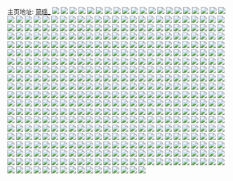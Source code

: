 主页地址: [简瑶_](https://weibo.com/u/2204021730) 
![](https://wx4.sinaimg.cn/mw2000/835eb3e2gy1fnqwk3u6ucj22c02c0npd.jpg) 
![](https://wx4.sinaimg.cn/mw2000/835eb3e2gy1fnqwk5msqgj22c02c0npd.jpg) 
![](https://wx4.sinaimg.cn/mw2000/835eb3e2gy1fnqwlcb4bnj22c02c04qq.jpg) 
![](https://wx4.sinaimg.cn/mw2000/835eb3e2gy1fnps37esj7j22io2ioqv5.jpg) 
![](https://wx4.sinaimg.cn/mw2000/835eb3e2gy1fnps2xzuz4j22io2io7wh.jpg) 
![](https://wx4.sinaimg.cn/mw2000/835eb3e2gy1fnprzxiibzj22c02c0kjl.jpg) 
![](https://wx4.sinaimg.cn/mw2000/835eb3e2gy1fnps0hxnbqj22c02c0kjl.jpg) 
![](https://wx4.sinaimg.cn/mw2000/835eb3e2gy1fnps0dllc3j22ds1sghdy.jpg) 
![](https://wx4.sinaimg.cn/mw2000/835eb3e2gy1fnprzt2g93j22c02c04qq.jpg) 
![](https://wx4.sinaimg.cn/mw2000/835eb3e2gy1fnprznkijgj21o027we84.jpg) 
![](https://wx4.sinaimg.cn/mw2000/835eb3e2gy1fnps2hogxnj22c02c0npd.jpg) 
![](https://wx4.sinaimg.cn/mw2000/835eb3e2gy1fnps33j3fej22c02c01ky.jpg) 
![](https://wx4.sinaimg.cn/mw2000/835eb3e2gy1fnpkmpjcrjj20ku1121kx.jpg) 
![](https://wx4.sinaimg.cn/mw2000/835eb3e2gy1fnp9iolq43j22c02c0tx8.jpg) 
![](https://wx4.sinaimg.cn/mw2000/835eb3e2gy1fnp9ijcybyj23402c04qq.jpg) 
![](https://wx4.sinaimg.cn/mw2000/835eb3e2gy1fnl3a4hw1hj22c02c0kjl.jpg) 
![](https://wx4.sinaimg.cn/mw2000/835eb3e2gy1fnkzbapgf7j22c02c07wi.jpg) 
![](https://wx4.sinaimg.cn/mw2000/835eb3e2gy1fnkzb5d4eoj22c02c07wi.jpg) 
![](https://wx4.sinaimg.cn/mw2000/835eb3e2gy1fnkzbcp0h9j20qo0qkke5.jpg) 
![](https://wx4.sinaimg.cn/mw2000/835eb3e2gy1fnir6edmmxj20qo0k0e0l.jpg) 
![](https://wx4.sinaimg.cn/mw2000/835eb3e2gy1fnir78vkrtj20qo0qo4qp.jpg) 
![](https://wx4.sinaimg.cn/mw2000/835eb3e2gy1fnhfj4kujwj22io2iokjm.jpg) 
![](https://wx4.sinaimg.cn/mw2000/835eb3e2gy1fnhfj9t5e2j22io2io7wi.jpg) 
![](https://wx4.sinaimg.cn/mw2000/835eb3e2gy1fnhfiy306kj22io2iob2a.jpg) 
![](https://wx4.sinaimg.cn/mw2000/835eb3e2ly1fngll3nvbhj22io3cwu0y.jpg) 
![](https://wx4.sinaimg.cn/mw2000/835eb3e2ly1fnglp2tiv4j23cw2ioqv6.jpg) 
![](https://wx4.sinaimg.cn/mw2000/835eb3e2gy1fnhfjelagaj23cw2iox6p.jpg) 
![](https://wx4.sinaimg.cn/mw2000/835eb3e2gy1fnhfjkyzp9j23cw2iokjm.jpg) 
![](https://wx4.sinaimg.cn/mw2000/835eb3e2gy1fnhfjpwno0j23cw2io1ky.jpg) 
![](https://wx4.sinaimg.cn/mw2000/835eb3e2gy1fnhfjqw6yej20qo0f2qej.jpg) 
![](https://wx4.sinaimg.cn/mw2000/835eb3e2gy1fnf06vwxlyj20qo0zk4qp.jpg) 
![](https://wx4.sinaimg.cn/mw2000/835eb3e2gy1fn78ttvwawj22c02c01kx.jpg) 
![](https://wx4.sinaimg.cn/mw2000/835eb3e2gy1fn6ncr63k4j20qo0zkb29.jpg) 
![](https://wx4.sinaimg.cn/mw2000/835eb3e2gy1fn5z9ixb1ej20ku0p7qff.jpg) 
![](https://wx4.sinaimg.cn/mw2000/835eb3e2gy1fn2neg25irj23402c0npe.jpg) 
![](https://wx4.sinaimg.cn/mw2000/835eb3e2gy1fn2neqlxr1j22io2io1ky.jpg) 
![](https://wx4.sinaimg.cn/mw2000/835eb3e2gy1fn2nex0vb5j22io2ioqv5.jpg) 
![](https://wx4.sinaimg.cn/mw2000/835eb3e2gy1fn2ne2cf9dj22io2ioqv5.jpg) 
![](https://wx4.sinaimg.cn/mw2000/835eb3e2gy1fn2nf1i1pcj22io2iou0x.jpg) 
![](https://wx4.sinaimg.cn/mw2000/835eb3e2gy1fn2nf66tt8j22io2iou0x.jpg) 
![](https://wx4.sinaimg.cn/mw2000/835eb3e2gy1fn2nfamqynj22io2ioqv5.jpg) 
![](https://wx4.sinaimg.cn/mw2000/835eb3e2gy1fn2nfswkvxj22io2io1ky.jpg) 
![](https://wx4.sinaimg.cn/mw2000/835eb3e2gy1fn2ng89papj22io2iou0x.jpg) 
![](https://wx4.sinaimg.cn/mw2000/835eb3e2gy1fn25ldk6y9j20qo0qo1kx.jpg) 
![](https://wx4.sinaimg.cn/mw2000/835eb3e2gy1fn25lgtl7ej20qo0qo4q2.jpg) 
![](https://wx4.sinaimg.cn/mw2000/835eb3e2gy1fmzbhhjq76j20qo0k01gk.jpg) 
![](https://wx4.sinaimg.cn/mw2000/835eb3e2gy1fmzbhkqz8uj20qo0qottw.jpg) 
![](https://wx4.sinaimg.cn/mw2000/835eb3e2gy1fmzbhonf11j20qo0qonfr.jpg) 
![](https://wx4.sinaimg.cn/mw2000/835eb3e2gy1fmzbhu9dmvj20qo0qo4qp.jpg) 
![](https://wx4.sinaimg.cn/mw2000/835eb3e2gy1fmyyj80y3xj21w01vz7wh.jpg) 
![](https://wx4.sinaimg.cn/mw2000/835eb3e2gy1fmyyj27diej21w01vzkjl.jpg) 
![](https://wx4.sinaimg.cn/mw2000/835eb3e2gy1fmyyjah8j7j22c02c0u0x.jpg) 
![](https://wx4.sinaimg.cn/mw2000/835eb3e2gy1fmyyjd161rj23282aokjm.jpg) 
![](https://wx4.sinaimg.cn/mw2000/835eb3e2gy1fmx13v50dbj22io2iou0x.jpg) 
![](https://wx4.sinaimg.cn/mw2000/835eb3e2gy1fmx141ulryj22c02c0qv5.jpg) 
![](https://wx4.sinaimg.cn/mw2000/835eb3e2gy1fmx14ba122j22c02c0nog.jpg) 
![](https://wx4.sinaimg.cn/mw2000/835eb3e2gy1fmx167ljqzj23402c0kjm.jpg) 
![](https://wx4.sinaimg.cn/mw2000/835eb3e2gy1fmx165iuh9j22io2iotyn.jpg) 
![](https://wx4.sinaimg.cn/mw2000/835eb3e2gy1fmx16a7dzyj21sg2dshdx.jpg) 
![](https://wx4.sinaimg.cn/mw2000/835eb3e2gy1fmvqu0mnxoj22c02c0x6p.jpg) 
![](https://wx4.sinaimg.cn/mw2000/835eb3e2gy1fmvqtylf53j20ku0qbdjt.jpg) 
![](https://wx4.sinaimg.cn/mw2000/835eb3e2gy1fmviq1s9ppj20ge0h240g.jpg) 
![](https://wx4.sinaimg.cn/mw2000/835eb3e2gy1fmu6x7d5i1j21120kutqp.jpg) 
![](https://wx4.sinaimg.cn/mw2000/835eb3e2gy1fmr3ajpu5vj22c0340kjm.jpg) 
![](https://wx4.sinaimg.cn/mw2000/835eb3e2gy1fmlcqpg5l9j20as091q3m.jpg) 
![](https://wx4.sinaimg.cn/mw2000/835eb3e2gy1fmho71mue3j20ku0x7qb4.jpg) 
![](https://wx4.sinaimg.cn/mw2000/835eb3e2gy1fmf6r3fplaj21mc1mcqcz.jpg) 
![](https://wx4.sinaimg.cn/mw2000/835eb3e2gy1fmf6r49zj6j21mc1mc4c6.jpg) 
![](https://wx4.sinaimg.cn/mw2000/835eb3e2gy1fmbobdcwm6j22c02c0b29.jpg) 
![](https://wx4.sinaimg.cn/mw2000/835eb3e2gy1fmbobfyu9dj22c02c01kx.jpg) 
![](https://wx4.sinaimg.cn/mw2000/835eb3e2gy1fmarfeqccbj22io2io7wj.jpg) 
![](https://wx4.sinaimg.cn/mw2000/835eb3e2gy1fmarf6fyc7j22io2iox6p.jpg) 
![](https://wx4.sinaimg.cn/mw2000/835eb3e2gy1fm9pmsgnuyj22io2iou0y.jpg) 
![](https://wx4.sinaimg.cn/mw2000/835eb3e2gy1fm9pmypgd5j22io2iokjl.jpg) 
![](https://wx4.sinaimg.cn/mw2000/835eb3e2gy1fm9pmjzfo1j22io2io4qp.jpg) 
![](https://wx4.sinaimg.cn/mw2000/835eb3e2gy1fm9pnemsbcj22io2ioe82.jpg) 
![](https://wx4.sinaimg.cn/mw2000/835eb3e2gy1fm9pnhm668j22io2io4qp.jpg) 
![](https://wx4.sinaimg.cn/mw2000/835eb3e2gy1fm9pnms84xj22io2io4qp.jpg) 
![](https://wx4.sinaimg.cn/mw2000/835eb3e2gy1fm9pnjunr8j22io2iotxe.jpg) 
![](https://wx4.sinaimg.cn/mw2000/835eb3e2gy1fm9q2o4fbuj22io2ioe83.jpg) 
![](https://wx4.sinaimg.cn/mw2000/835eb3e2gy1fm9pnpf7wtj22io2io7wh.jpg) 
![](https://wx4.sinaimg.cn/mw2000/835eb3e2gy1fm9oglpjnvj21mc1mc4iy.jpg) 
![](https://wx4.sinaimg.cn/mw2000/835eb3e2gy1fm9ogj06bmj21mc1mcqhu.jpg) 
![](https://wx4.sinaimg.cn/mw2000/835eb3e2gy1fm9ogjmxp9j21uo1e0woe.jpg) 
![](https://wx4.sinaimg.cn/mw2000/835eb3e2gy1fm503fzl6yj220g2owhdt.jpg) 
![](https://wx4.sinaimg.cn/mw2000/835eb3e2gy1fm503ksadjj22io2io1kx.jpg) 
![](https://wx4.sinaimg.cn/mw2000/835eb3e2gy1fm503md8yej22io2io4qp.jpg) 
![](https://wx4.sinaimg.cn/mw2000/835eb3e2gy1fm503o2fzyj22io2ionpd.jpg) 
![](https://wx4.sinaimg.cn/mw2000/835eb3e2gy1fm503slqicj22ow20g4il.jpg) 
![](https://wx4.sinaimg.cn/mw2000/835eb3e2gy1fm503pqo0cj22io2ioe81.jpg) 
![](https://wx4.sinaimg.cn/mw2000/835eb3e2gy1fm503r80kkj22io2ionk8.jpg) 
![](https://wx4.sinaimg.cn/mw2000/835eb3e2gy1fm503hf081j22io2ionk6.jpg) 
![](https://wx4.sinaimg.cn/mw2000/835eb3e2gy1fm503iwpy9j22io2ioh7u.jpg) 
![](https://wx4.sinaimg.cn/mw2000/835eb3e2gy1fm4esdx795j23sw2iou11.jpg) 
![](https://wx4.sinaimg.cn/mw2000/835eb3e2gy1fm4etc48ifj23sw2iou11.jpg) 
![](https://wx4.sinaimg.cn/mw2000/835eb3e2gy1fm4epe0kkrj22io2ioqv6.jpg) 
![](https://wx4.sinaimg.cn/mw2000/835eb3e2gy1fm4epyflmwj22io2iohdv.jpg) 
![](https://wx4.sinaimg.cn/mw2000/835eb3e2gy1fm4ekhugwaj22e836o7wj.jpg) 
![](https://wx4.sinaimg.cn/mw2000/835eb3e2gy1fm4eql6fb1j23sw2iou11.jpg) 
![](https://wx4.sinaimg.cn/mw2000/835eb3e2gy1fm4eqogkilj22c02o6x4y.jpg) 
![](https://wx4.sinaimg.cn/mw2000/835eb3e2gy1fm4erlrec5j22io2io1kz.jpg) 
![](https://wx4.sinaimg.cn/mw2000/835eb3e2gy1fm4euemb1lj22io2io7wj.jpg) 
![](https://wx4.sinaimg.cn/mw2000/835eb3e2gy1fm3z68fuhkj20qp0qp0x8.jpg) 
![](https://wx4.sinaimg.cn/mw2000/835eb3e2gy1fm1nl19lhxj20k00k00up.jpg) 
![](https://wx4.sinaimg.cn/mw2000/835eb3e2gy1flwj6w7njzj21mc1mc49n.jpg) 
![](https://wx4.sinaimg.cn/mw2000/835eb3e2gy1flukig4l7yj220g20gnpd.jpg) 
![](https://wx4.sinaimg.cn/mw2000/835eb3e2gy1flukikz4qsj220g20gqv5.jpg) 
![](https://wx4.sinaimg.cn/mw2000/835eb3e2gy1flukiojkpoj220g20ghdt.jpg) 
![](https://wx4.sinaimg.cn/mw2000/835eb3e2gy1flukiba20nj220g20gu0x.jpg) 
![](https://wx4.sinaimg.cn/mw2000/835eb3e2gy1flukj0mso5j22io2iox6q.jpg) 
![](https://wx4.sinaimg.cn/mw2000/835eb3e2gy1flse3a6rf4j20i80wfgp5.jpg) 
![](https://wx4.sinaimg.cn/mw2000/835eb3e2gy1flse3aie55j20hn0x0gp7.jpg) 
![](https://wx4.sinaimg.cn/mw2000/835eb3e2gy1fls4dezv2tj20k00k00up.jpg) 
![](https://wx4.sinaimg.cn/mw2000/835eb3e2gy1floxotcm18j22c02c0kjl.jpg) 
![](https://wx4.sinaimg.cn/mw2000/835eb3e2gy1floxovwdyhj22c02c07wh.jpg) 
![](https://wx4.sinaimg.cn/mw2000/835eb3e2gy1floxp0qmjsj22c02c01ky.jpg) 
![](https://wx4.sinaimg.cn/mw2000/835eb3e2gy1floxp4kcxfj22c02c0npd.jpg) 
![](https://wx4.sinaimg.cn/mw2000/835eb3e2gy1floxp7et83j22c02c07wh.jpg) 
![](https://wx4.sinaimg.cn/mw2000/835eb3e2gy1floxpbmmcsj22c02c0u0x.jpg) 
![](https://wx4.sinaimg.cn/mw2000/835eb3e2gy1flnqb8rcy3j22c02c0b29.jpg) 
![](https://wx4.sinaimg.cn/mw2000/835eb3e2gy1flma84lb39j21qg1qgx6p.jpg) 
![](https://wx4.sinaimg.cn/mw2000/835eb3e2gy1flg94trduaj220g20gu0x.jpg) 
![](https://wx4.sinaimg.cn/mw2000/835eb3e2gy1flg94xyl5uj220g20gazp.jpg) 
![](https://wx4.sinaimg.cn/mw2000/835eb3e2gy1flg952hsmyj220g20g1kx.jpg) 
![](https://wx4.sinaimg.cn/mw2000/835eb3e2gy1fle3d48wszj20ku0jxafv.jpg) 
![](https://wx4.sinaimg.cn/mw2000/835eb3e2gy1fldx9eb45uj20ku0pkgqh.jpg) 
![](https://wx4.sinaimg.cn/mw2000/835eb3e2gy1flbzoa6bg2j20qo0qotcd.jpg) 
![](https://wx4.sinaimg.cn/mw2000/835eb3e2gy1flbzomhc8hj220g20ge88.jpg) 
![](https://wx4.sinaimg.cn/mw2000/835eb3e2gy1flbzony02fj20qo0qojv3.jpg) 
![](https://wx4.sinaimg.cn/mw2000/835eb3e2gy1flbzo930duj220g20gqvc.jpg) 
![](https://wx4.sinaimg.cn/mw2000/835eb3e2gy1flaxfw4nrmj23402c0u0x.jpg) 
![](https://wx4.sinaimg.cn/mw2000/835eb3e2gy1flaxgbuhkdj23402c0x6p.jpg) 
![](https://wx4.sinaimg.cn/mw2000/835eb3e2gy1flaxffeo54j23402c0hdu.jpg) 
![](https://wx4.sinaimg.cn/mw2000/835eb3e2gy1fl9x9vnitoj23402c0x6p.jpg) 
![](https://wx4.sinaimg.cn/mw2000/835eb3e2gy1fl8nu34owpj20ku0nfgpq.jpg) 
![](https://wx4.sinaimg.cn/mw2000/835eb3e2gy1fl7f9yrdkmj22io2ioqv6.jpg) 
![](https://wx4.sinaimg.cn/mw2000/835eb3e2gy1fl7faekl2ej22io2ioqv6.jpg) 
![](https://wx4.sinaimg.cn/mw2000/835eb3e2gy1fl7f9hgctwj22io2io7wj.jpg) 
![](https://wx4.sinaimg.cn/mw2000/835eb3e2gy1fl7faw0t19j22io2io4qr.jpg) 
![](https://wx4.sinaimg.cn/mw2000/835eb3e2gy1fl7fbi1drrj22io2iob2b.jpg) 
![](https://wx4.sinaimg.cn/mw2000/835eb3e2gy1fl7fc4tgimj22io2ionpe.jpg) 
![](https://wx4.sinaimg.cn/mw2000/835eb3e2gy1fl7fcu3ycjj22io2io1kz.jpg) 
![](https://wx4.sinaimg.cn/mw2000/835eb3e2gy1fl7fdxp08ej22io2iox6r.jpg) 
![](https://wx4.sinaimg.cn/mw2000/835eb3e2gy1fl7fegg3bej22io2iox6p.jpg) 
![](https://wx4.sinaimg.cn/mw2000/835eb3e2gy1fl2v6bx0b7j22c02c07wh.jpg) 
![](https://wx4.sinaimg.cn/mw2000/835eb3e2gy1fl2epjwosmj20ku112422.jpg) 
![](https://wx4.sinaimg.cn/mw2000/835eb3e2gy1fl2epthsmaj20qo0qo79s.jpg) 
![](https://wx4.sinaimg.cn/mw2000/835eb3e2gy1fl0ldmomwbj22c02c04di.jpg) 
![](https://wx4.sinaimg.cn/mw2000/835eb3e2gy1fl0ldoyr0dj22c02c0wta.jpg) 
![](https://wx4.sinaimg.cn/mw2000/835eb3e2gy1fl0ldkbt6pj21uo1e01kx.jpg) 
![](https://wx4.sinaimg.cn/mw2000/835eb3e2gy1fkzhrnqx3cj21pc0yihe0.jpg) 
![](https://wx4.sinaimg.cn/mw2000/835eb3e2gy1fkzhrp5qvlj21pc0yi7hr.jpg) 
![](https://wx4.sinaimg.cn/mw2000/835eb3e2gy1fkzhrigol8j21pc0yiany.jpg) 
![](https://wx4.sinaimg.cn/mw2000/835eb3e2gy1fkyzwkgldsj22c02c0qga.jpg) 
![](https://wx4.sinaimg.cn/mw2000/835eb3e2gy1fkyfdckja3j21w01w0hba.jpg) 
![](https://wx4.sinaimg.cn/mw2000/835eb3e2gy1fkyfdforkvj21w01w0awj.jpg) 
![](https://wx4.sinaimg.cn/mw2000/835eb3e2gy1fkyfdkxczbj21w01w01kx.jpg) 
![](https://wx4.sinaimg.cn/mw2000/835eb3e2gy1fkyfdnl7l4j21w01w07wh.jpg) 
![](https://wx4.sinaimg.cn/mw2000/835eb3e2gy1fkyfdq7w86j21w01w07wh.jpg) 
![](https://wx4.sinaimg.cn/mw2000/835eb3e2gy1fkyfduf1oij21w01w01kx.jpg) 
![](https://wx4.sinaimg.cn/mw2000/835eb3e2gy1fkyfd9auhwj21w01w04qp.jpg) 
![](https://wx4.sinaimg.cn/mw2000/835eb3e2gy1fkyfdzfuvij22io1w0e81.jpg) 
![](https://wx4.sinaimg.cn/mw2000/835eb3e2gy1fkyfe23lvqj21w01w07wh.jpg) 
![](https://wx4.sinaimg.cn/mw2000/835eb3e2gy1fku8sy6xsyj20ku0p1q9a.jpg) 
![](https://wx4.sinaimg.cn/mw2000/835eb3e2gy1fktdtoeelcj20ku112qgd.jpg) 
![](https://wx4.sinaimg.cn/mw2000/835eb3e2gy1fkskcjrdpgj21mc1mcnhn.jpg) 
![](https://wx4.sinaimg.cn/mw2000/835eb3e2gy1fkrbldruwoj21hc0u0gyf.jpg) 
![](https://wx4.sinaimg.cn/mw2000/835eb3e2gy1fkrblep6qij20u01hcanv.jpg) 
![](https://wx4.sinaimg.cn/mw2000/835eb3e2gy1fkgim7qa5kj20qo1bf0yx.jpg) 
![](https://wx4.sinaimg.cn/mw2000/835eb3e2gy1fkfe0ux4h5j20k00ibdhj.jpg) 
![](https://wx4.sinaimg.cn/mw2000/835eb3e2gy1fkeryswraej20qo0qonpd.jpg) 
![](https://wx4.sinaimg.cn/mw2000/835eb3e2gy1fkdf0e7phdj20qo0qo76z.jpg) 
![](https://wx4.sinaimg.cn/mw2000/835eb3e2gy1fkd9sgzacgj20qo0qo4it.jpg) 
![](https://wx4.sinaimg.cn/mw2000/835eb3e2gy1fkd94yo7utj20qo0qo1ac.jpg) 
![](https://wx4.sinaimg.cn/mw2000/835eb3e2gy1fka796ymq4j21mc1mc196.jpg) 
![](https://wx4.sinaimg.cn/mw2000/835eb3e2gy1fka7987f6wj21mc1mcdsv.jpg) 
![](https://wx4.sinaimg.cn/mw2000/835eb3e2gy1fka79ae8z5j21mc1mc7ox.jpg) 
![](https://wx4.sinaimg.cn/mw2000/835eb3e2gy1fka79az5nkj21mc1mcn7k.jpg) 
![](https://wx4.sinaimg.cn/mw2000/835eb3e2gy1fka795vdhqj21400u0tng.jpg) 
![](https://wx4.sinaimg.cn/mw2000/835eb3e2gy1fka79ecv6pj22c02c0e81.jpg) 
![](https://wx4.sinaimg.cn/mw2000/835eb3e2gy1fk5ivr8hlkj20zk0zk110.jpg) 
![](https://wx4.sinaimg.cn/mw2000/835eb3e2gy1fk5hn5lbjqj22c02c0u0x.jpg) 
![](https://wx4.sinaimg.cn/mw2000/835eb3e2gy1fk5hnqseapj229t2bvb29.jpg) 
![](https://wx4.sinaimg.cn/mw2000/835eb3e2gy1fk5ho4kr2lj22c02ldqv5.jpg) 
![](https://wx4.sinaimg.cn/mw2000/835eb3e2gy1fk5iw3vxn2j21400u0tng.jpg) 
![](https://wx4.sinaimg.cn/mw2000/835eb3e2gy1fk5hm8pmixj23402c0kjm.jpg) 
![](https://wx4.sinaimg.cn/mw2000/835eb3e2gy1fk5ivymb25j22c02c0npd.jpg) 
![](https://wx4.sinaimg.cn/mw2000/835eb3e2gy1fk5iw1o4d5j221h27nqj8.jpg) 
![](https://wx4.sinaimg.cn/mw2000/835eb3e2gy1fk5iw9naxvj22c02c07wh.jpg) 
![](https://wx4.sinaimg.cn/mw2000/835eb3e2gy1fk38q55ibfj21uo1e0ni8.jpg) 
![](https://wx4.sinaimg.cn/mw2000/835eb3e2gy1fk38qqsfxcj21mc1mc7io.jpg) 
![](https://wx4.sinaimg.cn/mw2000/835eb3e2gy1fk38rvi49pj22io2ioaxr.jpg) 
![](https://wx4.sinaimg.cn/mw2000/835eb3e2gy1fk38p8936fj21mc1mcndm.jpg) 
![](https://wx4.sinaimg.cn/mw2000/835eb3e2gy1fjxe6emypqj20ci0ciaa5.jpg) 
![](https://wx4.sinaimg.cn/mw2000/835eb3e2gy1fjw9bz96mxj21mc1mc7uq.jpg) 
![](https://wx4.sinaimg.cn/mw2000/835eb3e2gy1fjuvak5qnhj20ku112n08.jpg) 
![](https://wx4.sinaimg.cn/mw2000/835eb3e2gy1fjuvakr2ibj20ku112abx.jpg) 
![](https://wx4.sinaimg.cn/mw2000/835eb3e2gy1fjuvbvfdi7j21o0280qpw.jpg) 
![](https://wx4.sinaimg.cn/mw2000/835eb3e2gy1fjt5031nm8j20c70e9dg4.jpg) 
![](https://wx4.sinaimg.cn/mw2000/835eb3e2gy1fjrz7sjzzsj20h408275n.jpg) 
![](https://wx4.sinaimg.cn/mw2000/835eb3e2gy1fjck6cwzpsj20c70e9dg4.jpg) 
![](https://wx4.sinaimg.cn/mw2000/835eb3e2gy1fj6202xt83j20zk0zkwn6.jpg) 
![](https://wx4.sinaimg.cn/mw2000/835eb3e2gy1fisqcd2e1vj23402bx7le.jpg) 
![](https://wx4.sinaimg.cn/mw2000/835eb3e2gy1fiml5jpn2yj22o01s0e81.jpg) 
![](https://wx4.sinaimg.cn/mw2000/835eb3e2gy1fiml5l66pjj21s02o0qui.jpg) 
![](https://wx4.sinaimg.cn/mw2000/835eb3e2gy1fiml5nmxgxj22o01s0kjl.jpg) 
![](https://wx4.sinaimg.cn/mw2000/835eb3e2gy1fiml5hbc4ej22o01s0b29.jpg) 
![](https://wx4.sinaimg.cn/mw2000/835eb3e2gy1fiezvq3frkj22c03404qt.jpg) 
![](https://wx4.sinaimg.cn/mw2000/835eb3e2gy1fiezvjfuslj22c03407wl.jpg) 
![](https://wx4.sinaimg.cn/mw2000/835eb3e2gy1fiezvwytu1j23402c04qt.jpg) 
![](https://wx4.sinaimg.cn/mw2000/835eb3e2gy1fiezw440lzj23402c07wl.jpg) 
![](https://wx4.sinaimg.cn/mw2000/835eb3e2gy1fhxp2y40b3j20ku0jmtcq.jpg) 
![](https://wx4.sinaimg.cn/mw2000/835eb3e2gy1fhtin3s9muj20ku0rs4pd.jpg) 
![](https://wx4.sinaimg.cn/mw2000/835eb3e2gy1fhtimvsmg7j20ku0kutu4.jpg) 
![](https://wx4.sinaimg.cn/mw2000/835eb3e2gy1fhtiofyswbj23402c0x6p.jpg) 
![](https://wx4.sinaimg.cn/mw2000/835eb3e2gy1fhrymxmyu9j21mc1mck3n.jpg) 
![](https://wx4.sinaimg.cn/mw2000/835eb3e2gy1fhrymvw9gjj21mc1mcx4e.jpg) 
![](https://wx4.sinaimg.cn/mw2000/835eb3e2gy1fhqqh3cm2qj215o15o47d.jpg) 
![](https://wx4.sinaimg.cn/mw2000/835eb3e2gy1fhqqh7og59j21mc1mcau5.jpg) 
![](https://wx4.sinaimg.cn/mw2000/835eb3e2gy1fhoi1lianzj20hs284k45.jpg) 
![](https://wx4.sinaimg.cn/mw2000/835eb3e2gy1fhoi1jvhi1j20hs1e2n5e.jpg) 
![](https://wx4.sinaimg.cn/mw2000/835eb3e2gy1fhoi1mt0xkj20hs1e2gtd.jpg) 
![](https://wx4.sinaimg.cn/mw2000/835eb3e2gy1fhkt4kjh72j21mc1mcb29.jpg) 
![](https://wx4.sinaimg.cn/mw2000/835eb3e2gy1fhirxdp0wej21mc1mcb29.jpg) 
![](https://wx4.sinaimg.cn/mw2000/835eb3e2gy1fhirxepm31j20zk0zk7bf.jpg) 
![](https://wx4.sinaimg.cn/mw2000/835eb3e2gy1fhirxgu9m6j21mc1mcdxl.jpg) 
![](https://wx4.sinaimg.cn/mw2000/835eb3e2gy1fhirxboerfj21mc1mc4pu.jpg) 
![](https://wx4.sinaimg.cn/mw2000/835eb3e2gy1fhemm7m2odj22c02c07vw.jpg) 
![](https://wx4.sinaimg.cn/mw2000/835eb3e2gy1fhemm5p58lj22c02c01ky.jpg) 
![](https://wx4.sinaimg.cn/mw2000/835eb3e2gy1fhemm9nc14j22c02c07wh.jpg) 
![](https://wx4.sinaimg.cn/mw2000/835eb3e2gy1fhemmbimdwj21sg1sgwzs.jpg) 
![](https://wx4.sinaimg.cn/mw2000/835eb3e2gy1fh2gyeu3sgj20ku09s0tt.jpg) 
![](https://wx4.sinaimg.cn/mw2000/835eb3e2gy1fh2gyebu5uj20ku1127ab.jpg) 
![](https://wx4.sinaimg.cn/mw2000/835eb3e2gy1fgxmbjn3uqj21uo1e0h24.jpg) 
![](https://wx4.sinaimg.cn/mw2000/835eb3e2gy1fgxmbkv6khj21uo1e0asx.jpg) 
![](https://wx4.sinaimg.cn/mw2000/835eb3e2gy1fgvmptfb16j21uo1e0aur.jpg) 
![](https://wx4.sinaimg.cn/mw2000/835eb3e2gy1fgvmpudpwsj21uo1e0wq8.jpg) 
![](https://wx4.sinaimg.cn/mw2000/835eb3e2gy1fgvmpv3wvij20zi0qohb1.jpg) 
![](https://wx4.sinaimg.cn/mw2000/835eb3e2gy1fgvmpsch6ij21gb13916x.jpg) 
![](https://wx4.sinaimg.cn/mw2000/835eb3e2gy1fgpqwhba0bj21uo1e0h36.jpg) 
![](https://wx4.sinaimg.cn/mw2000/835eb3e2gy1fgpqxua48ij21uo1e04fy.jpg) 
![](https://wx4.sinaimg.cn/mw2000/835eb3e2gy1fgf0gvefqcj20ku0kudy1.jpg) 
![](https://wx4.sinaimg.cn/mw2000/835eb3e2gy1fge7w2n9ofj20ku0kutpb.jpg) 
![](https://wx4.sinaimg.cn/mw2000/835eb3e2gy1fge7vu1qe5j20ku0fmqi7.jpg) 
![](https://wx4.sinaimg.cn/mw2000/835eb3e2gy1fge83jp37fj20u00u0nk2.jpg) 
![](https://wx4.sinaimg.cn/mw2000/835eb3e2gy1fg9k80b4xwj20m80m8416.jpg) 
![](https://wx4.sinaimg.cn/mw2000/835eb3e2gy1fg9b5namahj20ku0rstxv.jpg) 
![](https://wx4.sinaimg.cn/mw2000/835eb3e2gy1fg9b5oe9vxj20ku0fmduz.jpg) 
![](https://wx4.sinaimg.cn/mw2000/835eb3e2gy1fg9b5osxyfj20ku0fmwti.jpg) 
![](https://wx4.sinaimg.cn/mw2000/835eb3e2gy1fg9b5qpxc0j20ku0rs7vo.jpg) 
![](https://wx4.sinaimg.cn/mw2000/835eb3e2gy1fg9b5tryx9j20ku0fmapl.jpg) 
![](https://wx4.sinaimg.cn/mw2000/835eb3e2gy1fg9b5uobicj20ku0fm16z.jpg) 
![](https://wx4.sinaimg.cn/mw2000/835eb3e2gy1fg9b5z6zbdj20ku0rsqua.jpg) 
![](https://wx4.sinaimg.cn/mw2000/835eb3e2gy1fg9b60dq07j20ku0fmgy8.jpg) 
![](https://wx4.sinaimg.cn/mw2000/835eb3e2gy1fg9b5kfeg0j22c02c07wh.jpg) 
![](https://wx4.sinaimg.cn/mw2000/835eb3e2gy1fg3r48xx0ej22c0340hdt.jpg) 
![](https://wx4.sinaimg.cn/mw2000/835eb3e2gy1fg3r4myfwmj20ku0rsqmc.jpg) 
![](https://wx4.sinaimg.cn/mw2000/835eb3e2gy1fg3r4d7j74j22c0340qv5.jpg) 
![](https://wx4.sinaimg.cn/mw2000/835eb3e2gy1fg3r4ehltyj22c0340e81.jpg) 
![](https://wx4.sinaimg.cn/mw2000/835eb3e2gy1fg3r4hfhe3j22c0340kjl.jpg) 
![](https://wx4.sinaimg.cn/mw2000/835eb3e2gy1fg3r4jakf1j22c0340e81.jpg) 
![](https://wx4.sinaimg.cn/mw2000/835eb3e2gy1fg3r4ljes7j22c0340e81.jpg) 
![](https://wx4.sinaimg.cn/mw2000/835eb3e2gy1fg2lx541yjj23402bye82.jpg) 
![](https://wx4.sinaimg.cn/mw2000/835eb3e2gy1fg2lx8rlwkj22c02c0qv5.jpg) 
![](https://wx4.sinaimg.cn/mw2000/835eb3e2gy1fg2lxcu6bhj22c02c04qq.jpg) 
![](https://wx4.sinaimg.cn/mw2000/835eb3e2gy1fg2lxgg06aj22c02c0kjl.jpg) 
![](https://wx4.sinaimg.cn/mw2000/835eb3e2gy1fg2lx1n25lj22c02c0b29.jpg) 
![](https://wx4.sinaimg.cn/mw2000/835eb3e2gy1fg2lxitblej22c02c0kjl.jpg) 
![](https://wx4.sinaimg.cn/mw2000/835eb3e2gy1fg2lxmmq5wj22c02x04qq.jpg) 
![](https://wx4.sinaimg.cn/mw2000/835eb3e2gy1fg2lxoreytj227a27a1kx.jpg) 
![](https://wx4.sinaimg.cn/mw2000/835eb3e2gy1fg2lxt30osj20zk0zknpd.jpg) 
![](https://wx4.sinaimg.cn/mw2000/835eb3e2gy1fg2l01pyu4j21mc25s7va.jpg) 
![](https://wx4.sinaimg.cn/mw2000/835eb3e2gy1fg0ae7qdljj21o0230k8f.jpg) 
![](https://wx4.sinaimg.cn/mw2000/835eb3e2gy1ffzlkd6olnj22c02c0qv5.jpg) 
![](https://wx4.sinaimg.cn/mw2000/835eb3e2gy1ffz6cvkgh4j20ku1124ok.jpg) 
![](https://wx4.sinaimg.cn/mw2000/835eb3e2gy1ffz6cuuvh1j20gc0kogot.jpg) 
![](https://wx4.sinaimg.cn/mw2000/835eb3e2gy1ffz6cwfxfej20ku112aev.jpg) 
![](https://wx4.sinaimg.cn/mw2000/835eb3e2gy1ffz6cwidp8j20ku112tcb.jpg) 
![](https://wx4.sinaimg.cn/mw2000/835eb3e2gy1ffu69gmklej21mc1mcwtc.jpg) 
![](https://wx4.sinaimg.cn/mw2000/835eb3e2gy1ffs0d5osg6j20hs3aokbf.jpg) 
![](https://wx4.sinaimg.cn/mw2000/835eb3e2gy1ffs0d4gwpkj20hs1hhk1r.jpg) 
![](https://wx4.sinaimg.cn/mw2000/835eb3e2gy1ffnpfa00grj22c02c0nnj.jpg) 
![](https://wx4.sinaimg.cn/mw2000/835eb3e2gy1ffnpfdyn8sj23402c0hdt.jpg) 
![](https://wx4.sinaimg.cn/mw2000/835eb3e2gy1ffnpfj77srj23402c0e81.jpg) 
![](https://wx4.sinaimg.cn/mw2000/835eb3e2gy1ffnpf57gmqj23402c0x6p.jpg) 
![](https://wx4.sinaimg.cn/mw2000/835eb3e2gy1ffnpfq2fizj23402c0qv5.jpg) 
![](https://wx4.sinaimg.cn/mw2000/835eb3e2gy1ffnpfw4es5j23402c01ky.jpg) 
![](https://wx4.sinaimg.cn/mw2000/835eb3e2gy1ffnpg5ntlwj23402c0e82.jpg) 
![](https://wx4.sinaimg.cn/mw2000/835eb3e2gy1ffnpgbpdz0j23402c0e81.jpg) 
![](https://wx4.sinaimg.cn/mw2000/835eb3e2gy1ffnpgl573aj23402c0e81.jpg) 
![](https://wx4.sinaimg.cn/mw2000/835eb3e2gy1ff4we0l33oj20v80v8dm5.jpg) 
![](https://wx4.sinaimg.cn/mw2000/835eb3e2gy1ff4we2gcfdj21id1idqqp.jpg) 
![](https://wx4.sinaimg.cn/mw2000/835eb3e2gy1ff4we4gk89j20ku11246u.jpg) 
![](https://wx4.sinaimg.cn/mw2000/835eb3e2gy1ff4we7f8e2j22c02c0kjl.jpg) 
![](https://wx4.sinaimg.cn/mw2000/835eb3e2gy1ff1nd5su1cj20hs0hsdhx.jpg) 
![](https://wx4.sinaimg.cn/mw2000/835eb3e2gy1feubxh57g2j20zk0zkwrj.jpg) 
![](https://wx4.sinaimg.cn/mw2000/835eb3e2gy1feubxj8zplj20zk0zk4be.jpg) 
![](https://wx4.sinaimg.cn/mw2000/835eb3e2gy1feubxgi38yj20zk0zkgvg.jpg) 
![](https://wx4.sinaimg.cn/mw2000/835eb3e2gy1feubxlgtq0j20zk0zkgrv.jpg) 
![](https://wx4.sinaimg.cn/mw2000/835eb3e2gy1feubxm4i49j20zk0zkdjy.jpg) 
![](https://wx4.sinaimg.cn/mw2000/835eb3e2gy1feubxmzys5j20zk0zkws2.jpg) 
![](https://wx4.sinaimg.cn/mw2000/835eb3e2gy1feubxp80r9j20zk0zk4ah.jpg) 
![](https://wx4.sinaimg.cn/mw2000/835eb3e2gy1feubxpq4kaj20zk0zkjvm.jpg) 
![](https://wx4.sinaimg.cn/mw2000/835eb3e2gy1feubxq5dcwj20zk0zk44f.jpg) 
![](https://wx4.sinaimg.cn/mw2000/835eb3e2gy1fet8dlzohpj215o15odr9.jpg) 
![](https://wx4.sinaimg.cn/mw2000/835eb3e2gy1fesfzw1cxzj20k00didh4.jpg) 
![](https://wx4.sinaimg.cn/mw2000/835eb3e2gy1fenoktxkl2j21z41z41kx.jpg) 
![](https://wx4.sinaimg.cn/mw2000/835eb3e2gy1fenokvdbefj22dc1s0e81.jpg) 
![](https://wx4.sinaimg.cn/mw2000/835eb3e2gy1fejuf4cbquj22c02c0b29.jpg) 
![](https://wx4.sinaimg.cn/mw2000/835eb3e2ly1fefpocqcwgj20qo0qoqb4.jpg) 
![](https://wx4.sinaimg.cn/mw2000/835eb3e2ly1fefpodhzenj20qo0qodkh.jpg) 
![](https://wx4.sinaimg.cn/mw2000/835eb3e2ly1fefpoe8ygzj20qo0qo0yb.jpg) 
![](https://wx4.sinaimg.cn/mw2000/835eb3e2ly1fefpoqwveoj20zk0qojy7.jpg) 
![](https://wx4.sinaimg.cn/mw2000/835eb3e2ly1fefpp0g7gqj20zk0qoqcd.jpg) 
![](https://wx4.sinaimg.cn/mw2000/835eb3e2ly1fefpp8k3h9j20zk0qo79e.jpg) 
![](https://wx4.sinaimg.cn/mw2000/835eb3e2gy1febtp6sl7tj20ku0kuadh.jpg) 
![](https://wx4.sinaimg.cn/mw2000/835eb3e2gy1febtp6boruj20ku0kun0b.jpg) 
![](https://wx4.sinaimg.cn/mw2000/835eb3e2gy1fe6w28orutj20ku112dlj.jpg) 
![](https://wx4.sinaimg.cn/mw2000/835eb3e2gy1fe6w271wshj20ku112tcb.jpg) 
![](https://wx4.sinaimg.cn/mw2000/835eb3e2gy1fe2x1s5uekj20qo0w8grv.jpg) 
![](https://wx4.sinaimg.cn/mw2000/835eb3e2gy1fe0nmwshehj20zk0qoq5f.jpg) 
![](https://wx4.sinaimg.cn/mw2000/835eb3e2gy1fdpz9ejc20j20ku112doq.jpg) 
![](https://wx4.sinaimg.cn/mw2000/835eb3e2gy1fdpz9dmhepj20qo1bewnc.jpg) 
![](https://wx4.sinaimg.cn/mw2000/835eb3e2gy1fdpqqcoyhhj22c02c0ww9.jpg) 
![](https://wx4.sinaimg.cn/mw2000/835eb3e2gy1fdk8uyiqbwj20qo0qodj1.jpg) 
![](https://wx4.sinaimg.cn/mw2000/835eb3e2gy1fdif0xsjw8j22c02c01kx.jpg) 
![](https://wx4.sinaimg.cn/mw2000/835eb3e2gy1fdif2bia8bj20ku0fmwpw.jpg) 
![](https://wx4.sinaimg.cn/mw2000/835eb3e2gy1fdif2ftt6dj20ku0fmh1z.jpg) 
![](https://wx4.sinaimg.cn/mw2000/835eb3e2gy1fdif2kdzpqj20ku0rsqsk.jpg) 
![](https://wx4.sinaimg.cn/mw2000/835eb3e2gy1fdif2s07f6j20ku0fmk5s.jpg) 
![](https://wx4.sinaimg.cn/mw2000/835eb3e2gy1fdif2x5eftj20ku0fmqhy.jpg) 
![](https://wx4.sinaimg.cn/mw2000/835eb3e2gy1fdif3ew7zjj20ku0fmwqq.jpg) 
![](https://wx4.sinaimg.cn/mw2000/835eb3e2gy1fdif3izdnej20ku0rs1a7.jpg) 
![](https://wx4.sinaimg.cn/mw2000/835eb3e2gy1fdif3oz0plj20ku1104qp.jpg) 
![](https://wx4.sinaimg.cn/mw2000/835eb3e2gy1fdhuehonwhj20rt0ktjx4.jpg) 
![](https://wx4.sinaimg.cn/mw2000/835eb3e2gy1fdhuek4tkxj20ku112jxk.jpg) 
![](https://wx4.sinaimg.cn/mw2000/835eb3e2gy1fdg1dfb31tj21o02yo1kx.jpg) 
![](https://wx4.sinaimg.cn/mw2000/835eb3e2gy1fdg1djx1uij21o02yo1kx.jpg) 
![](https://wx4.sinaimg.cn/mw2000/835eb3e2gy1fdg1dpjbmqj21o02yo4qp.jpg) 
![](https://wx4.sinaimg.cn/mw2000/835eb3e2gy1fddqbw1ozwj20ku0fmn67.jpg) 
![](https://wx4.sinaimg.cn/mw2000/835eb3e2gy1fdats4hi46j21mc1mcwzp.jpg) 
![](https://wx4.sinaimg.cn/mw2000/835eb3e2gy1fdats86xtij21mc1mctoc.jpg) 
![](https://wx4.sinaimg.cn/mw2000/835eb3e2gy1fdatsdzch0j21mc1mcngj.jpg) 
![](https://wx4.sinaimg.cn/mw2000/835eb3e2gy1fdatsi9kfzj21mc1mc1kx.jpg) 
![](https://wx4.sinaimg.cn/mw2000/835eb3e2gy1fd8lf1bgotj21mc1mc1kx.jpg) 
![](https://wx4.sinaimg.cn/mw2000/835eb3e2gy1fd5w3bloa9j20ku0kuab6.jpg) 
![](https://wx4.sinaimg.cn/mw2000/835eb3e2gy1fd2k5ut9eaj21mc1mcne2.jpg) 
![](https://wx4.sinaimg.cn/mw2000/835eb3e2gy1fcyi3ryxr3j22c02c0x6p.jpg) 
![](https://wx4.sinaimg.cn/mw2000/835eb3e2gy1fcyi3p60qpj22c02c04qq.jpg) 
![](https://wx4.sinaimg.cn/mw2000/835eb3e2gy1fcw313aw0ej20g40g475b.jpg) 
![](https://wx4.sinaimg.cn/mw2000/835eb3e2gy1fcukex52s8j20ku112ju7.jpg) 
![](https://wx4.sinaimg.cn/mw2000/835eb3e2gy1fctrc1n72wj22c02c0qv5.jpg) 
![](https://wx4.sinaimg.cn/mw2000/835eb3e2gy1fcspz5ojszj20ku112gs8.jpg) 
![](https://wx4.sinaimg.cn/mw2000/835eb3e2gy1fcspz4englj20ku112dm1.jpg) 
![](https://wx4.sinaimg.cn/mw2000/835eb3e2gy1fcpal6optyj20ir0irabl.jpg) 
![](https://wx4.sinaimg.cn/mw2000/835eb3e2gy1fciy3pb03xj22c02c0b2b.jpg) 
![](https://wx4.sinaimg.cn/mw2000/835eb3e2gy1fciy3jdjqej22c02c0u0y.jpg) 
![](https://wx4.sinaimg.cn/mw2000/835eb3e2gy1fciy3sa700j22c02c07wh.jpg) 
![](https://wx4.sinaimg.cn/mw2000/835eb3e2gy1fciy3vuoajj22c02c0hdt.jpg) 
![](https://wx4.sinaimg.cn/mw2000/835eb3e2gy1fcbd1ciumoj22c02c0nlh.jpg) 
![](https://wx4.sinaimg.cn/mw2000/835eb3e2gy1fc7d2jpbxej21mc1mcnm0.jpg) 
![](https://wx4.sinaimg.cn/mw2000/835eb3e2ly1fbw6ceu9ubj20k00k00te.jpg) 
![](https://wx4.sinaimg.cn/mw2000/835eb3e2ly1fbux1k8fsdj22c02c0u0x.jpg) 
![](https://wx4.sinaimg.cn/mw2000/835eb3e2ly1fbtct95de8j20hs0hsdhx.jpg) 
![](https://wx4.sinaimg.cn/mw2000/835eb3e2ly1fbb3vzzah6j20m80etgqu.jpg) 
![](https://wx4.sinaimg.cn/mw2000/835eb3e2ly1fb93e7ublgj21mc1mcduu.jpg) 
![](https://wx4.sinaimg.cn/mw2000/835eb3e2ly1fb7u8eatq3j20j90bgdfx.jpg) 
![](https://wx4.sinaimg.cn/mw2000/835eb3e2ly1faszq5n2n2j20jd0jdjt70.jpg) 
![](https://wx4.sinaimg.cn/mw2000/835eb3e2gw1faj3vj1oqcj20ku0kuwg8.jpg) 
![](https://wx4.sinaimg.cn/mw2000/835eb3e2gw1fahr694v9jj20ku0kudgn.jpg) 
![](https://wx4.sinaimg.cn/mw2000/835eb3e2gw1fagfp7cnltj21hg1hggye.jpg) 
![](https://wx4.sinaimg.cn/mw2000/835eb3e2gw1fagd74der5j20qo0zkwfc.jpg) 
![](https://wx4.sinaimg.cn/mw2000/835eb3e2gw1fagd75b5h4j20go0oign0.jpg) 
![](https://wx4.sinaimg.cn/mw2000/835eb3e2gw1fagd739uklj20zk0nqjs3.jpg) 
![](https://wx4.sinaimg.cn/mw2000/835eb3e2gw1fa3jcphzfij22c02bzqv5.jpg) 
![](https://wx4.sinaimg.cn/mw2000/835eb3e2gw1fa3jctw5gqj22c02c01io.jpg) 
![](https://wx4.sinaimg.cn/mw2000/835eb3e2gw1fa3jd0nolqj22c02c0npd.jpg) 
![](https://wx4.sinaimg.cn/mw2000/835eb3e2gw1fa3jd6eajij22c02c04qp.jpg) 
![](https://wx4.sinaimg.cn/mw2000/835eb3e2gw1fa3jcjkxjrj22c02c0e81.jpg) 
![](https://wx4.sinaimg.cn/mw2000/835eb3e2gw1fa3jda9gzcj22c02c04qp.jpg) 
![](https://wx4.sinaimg.cn/mw2000/835eb3e2gw1fa3jdoa2bjj22c02c04qp.jpg) 
![](https://wx4.sinaimg.cn/mw2000/835eb3e2gw1fa3jdk4y5uj23402c01kz.jpg) 
![](https://wx4.sinaimg.cn/mw2000/835eb3e2gw1fa3jelqm01j22c02c0hdt.jpg) 
![](https://wx4.sinaimg.cn/mw2000/835eb3e2gw1fa2cqbkphhj22c02c0b29.jpg) 
![](https://wx4.sinaimg.cn/mw2000/835eb3e2gw1fa2cqg4x0nj22c02c0e81.jpg) 
![](https://wx4.sinaimg.cn/mw2000/835eb3e2gw1fa2cq96rvyj22c02c0e81.jpg) 
![](https://wx4.sinaimg.cn/mw2000/835eb3e2gw1fa2cqjqz7vj22c02c0hdt.jpg) 
![](https://wx4.sinaimg.cn/mw2000/835eb3e2gw1fa2cqm8gtpj22c02c0x5z.jpg) 
![](https://wx4.sinaimg.cn/mw2000/835eb3e2gw1fa2cqontndj22c02c07wh.jpg) 
![](https://wx4.sinaimg.cn/mw2000/835eb3e2gw1fa2cqqaix2j22c02c0h4q.jpg) 
![](https://wx4.sinaimg.cn/mw2000/835eb3e2gw1fa2cqsx5poj22c02c0e81.jpg) 
![](https://wx4.sinaimg.cn/mw2000/835eb3e2gw1fa1bszw3luj22c02c0hdt.jpg) 
![](https://wx4.sinaimg.cn/mw2000/835eb3e2gw1fa1bt3xc23j22c02c0npd.jpg) 
![](https://wx4.sinaimg.cn/mw2000/835eb3e2gw1fa1bt7my2uj22c02c0b29.jpg) 
![](https://wx4.sinaimg.cn/mw2000/835eb3e2gw1fa1bsuo5kej22c02c04qp.jpg) 
![](https://wx4.sinaimg.cn/mw2000/835eb3e2gw1fa1btbmj0cj22c02c0e81.jpg) 
![](https://wx4.sinaimg.cn/mw2000/835eb3e2gw1fa1btint9nj22c02c0kjl.jpg) 
![](https://wx4.sinaimg.cn/mw2000/835eb3e2gw1fa1btmqy4jj22c02c0e81.jpg) 
![](https://wx4.sinaimg.cn/mw2000/835eb3e2gw1fa1btu4kdbj22c02c0hdv.jpg) 
![](https://wx4.sinaimg.cn/mw2000/835eb3e2gw1fa1bu0t7enj22c0340x6r.jpg) 
![](https://wx4.sinaimg.cn/mw2000/835eb3e2gw1fa02mqpd92j21jk1jk7wh.jpg) 
![](https://wx4.sinaimg.cn/mw2000/835eb3e2gw1fa02msq61dj21jk1jke3p.jpg) 
![](https://wx4.sinaimg.cn/mw2000/835eb3e2gw1fa02nm9qkgj20v80v81kx.jpg) 
![](https://wx4.sinaimg.cn/mw2000/835eb3e2gw1fa02no93rcj21jk15oqlp.jpg) 
![](https://wx4.sinaimg.cn/mw2000/835eb3e2gw1fa02nrwh0wj21jk1jk7wh.jpg) 
![](https://wx4.sinaimg.cn/mw2000/835eb3e2gw1fa02nhova1j22c02c01ky.jpg) 
![](https://wx4.sinaimg.cn/mw2000/835eb3e2gw1fa02nvgkqyj21jk1jk1kx.jpg) 
![](https://wx4.sinaimg.cn/mw2000/835eb3e2gw1fa0340qee3j22c02c0e82.jpg) 
![](https://wx4.sinaimg.cn/mw2000/835eb3e2gw1fa033ti3jvj22c02c0npd.jpg) 
![](https://wx4.sinaimg.cn/mw2000/835eb3e2gw1f9y938g6w2j20ku112adq.jpg) 
![](https://wx4.sinaimg.cn/mw2000/835eb3e2gw1f9y9391ya8j20ku11277d.jpg) 
![](https://wx4.sinaimg.cn/mw2000/835eb3e2gw1f9qsdqncddj21jk1jkaro.jpg) 
![](https://wx4.sinaimg.cn/mw2000/835eb3e2gw1f9qsdpdcztj21jk1jkqlz.jpg) 
![](https://wx4.sinaimg.cn/mw2000/835eb3e2gw1f9qsdsw579j21jk1jknig.jpg) 
![](https://wx4.sinaimg.cn/mw2000/835eb3e2gw1f9om9spawhj21jk1jkk3t.jpg) 
![](https://wx4.sinaimg.cn/mw2000/835eb3e2gw1f9om7pm1rsj22c02c0b29.jpg) 
![](https://wx4.sinaimg.cn/mw2000/835eb3e2gw1f9om82f2mjj20zk0zku0x.jpg) 
![](https://wx4.sinaimg.cn/mw2000/835eb3e2gw1f9om8462czj20zk0zkgr2.jpg) 
![](https://wx4.sinaimg.cn/mw2000/835eb3e2gw1f9om85mm38j21jk1jk47r.jpg) 
![](https://wx4.sinaimg.cn/mw2000/835eb3e2gw1f9om87y2szj21jk1jkqeu.jpg) 
![](https://wx4.sinaimg.cn/mw2000/835eb3e2gw1f9om8hpf9kj22c01v7npd.jpg) 
![](https://wx4.sinaimg.cn/mw2000/835eb3e2gw1f9om8u85xgj22c02c0b2a.jpg) 
![](https://wx4.sinaimg.cn/mw2000/835eb3e2gw1f9om9pnqflj22c0340e86.jpg) 
![](https://wx4.sinaimg.cn/mw2000/835eb3e2gw1f9m5j7qgbcj22c02c0hdt.jpg) 
![](https://wx4.sinaimg.cn/mw2000/835eb3e2gw1f9m5jce75kj22c02c07wh.jpg) 
![](https://wx4.sinaimg.cn/mw2000/835eb3e2gw1f9m5j1ysihj22c02c0kjl.jpg) 
![](https://wx4.sinaimg.cn/mw2000/835eb3e2gw1f9m5jfzew7j22c02c01js.jpg) 
![](https://wx4.sinaimg.cn/mw2000/835eb3e2gw1f9ljkdmnvkj205m068dfq.jpg) 
![](https://wx4.sinaimg.cn/mw2000/835eb3e2gw1f9jfrnvf3rj21jk1jk7v5.jpg) 
![](https://wx4.sinaimg.cn/mw2000/835eb3e2gw1f9jfrqgss3j21jk1jk1kx.jpg) 
![](https://wx4.sinaimg.cn/mw2000/835eb3e2gw1f9jfrs7utcj21jk1jk1ho.jpg) 
![](https://wx4.sinaimg.cn/mw2000/835eb3e2gw1f9jfrtjkqgj21jk1jkqhk.jpg) 
![](https://wx4.sinaimg.cn/mw2000/835eb3e2gw1f9jfrvtfpvj21jk1jknm6.jpg) 
![](https://wx4.sinaimg.cn/mw2000/835eb3e2gw1f9jfs0hzknj21jk1jk1f1.jpg) 
![](https://wx4.sinaimg.cn/mw2000/835eb3e2gw1f9jfs2a3ccj21jk1jkdw7.jpg) 
![](https://wx4.sinaimg.cn/mw2000/835eb3e2gw1f9jfrlljymj21jk1jktul.jpg) 
![](https://wx4.sinaimg.cn/mw2000/835eb3e2gw1f9jfrygwa9j21jk1jk4ok.jpg) 
![](https://wx4.sinaimg.cn/mw2000/835eb3e2gw1f9h10u89q8j20k00k0mya.jpg) 
![](https://wx4.sinaimg.cn/mw2000/835eb3e2gw1f9gh9gloz6j20qo0qodgo.jpg) 
![](https://wx4.sinaimg.cn/mw2000/835eb3e2gw1f97945ficfj20k00xfn55.jpg) 
![](https://wx4.sinaimg.cn/mw2000/835eb3e2gw1f97947danbj20ku112tdx.jpg) 
![](https://wx4.sinaimg.cn/mw2000/835eb3e2gw1f93pu4nbo2j21jk1jk4e5.jpg) 
![](https://wx4.sinaimg.cn/mw2000/835eb3e2gw1f92fthjjbsj20jg0ihgmf.jpg) 
![](https://wx4.sinaimg.cn/mw2000/835eb3e2gw1f90znggoiaj21jk1jktry.jpg) 
![](https://wx4.sinaimg.cn/mw2000/835eb3e2gw1f9080om6zzj21hr1zkx6r.jpg) 
![](https://wx4.sinaimg.cn/mw2000/835eb3e2gw1f9080r2s3jj22c02c0hdt.jpg) 
![](https://wx4.sinaimg.cn/mw2000/835eb3e2gw1f9080shz5pj22c02c04kh.jpg) 
![](https://wx4.sinaimg.cn/mw2000/835eb3e2gw1f9080hyzxjj21hr1zkqv7.jpg) 
![](https://wx4.sinaimg.cn/mw2000/835eb3e2gw1f9080svescj205i0593yc.jpg) 
![](https://wx4.sinaimg.cn/mw2000/835eb3e2gw1f8xzpw5ezjj20qo0za77m.jpg) 
![](https://wx4.sinaimg.cn/mw2000/835eb3e2gw1f8xdqj6h0jj20c80c874g.jpg) 
![](https://wx4.sinaimg.cn/mw2000/835eb3e2gw1f8x91aikzsj20k00k0ju7.jpg) 
![](https://wx4.sinaimg.cn/mw2000/835eb3e2gw1f8vcbyaccrj22c02c0x6p.jpg) 
![](https://wx4.sinaimg.cn/mw2000/835eb3e2gw1f8vcbvnbixj22c02c0npd.jpg) 
![](https://wx4.sinaimg.cn/mw2000/835eb3e2gw1f8vcc0k6tnj22c02c0npd.jpg) 
![](https://wx4.sinaimg.cn/mw2000/835eb3e2gw1f8vcc2qrzgj22c02c0hdt.jpg) 
![](https://wx4.sinaimg.cn/mw2000/835eb3e2gw1f8vcci3zurj20ku0kue5t.jpg) 
![](https://wx4.sinaimg.cn/mw2000/835eb3e2gw1f8vccj691gj20ku0ku19e.jpg) 
![](https://wx4.sinaimg.cn/mw2000/835eb3e2gw1f8vccbavrvj22c02c0e82.jpg) 
![](https://wx4.sinaimg.cn/mw2000/835eb3e2gw1f8vcceff3uj22c02c0e82.jpg) 
![](https://wx4.sinaimg.cn/mw2000/835eb3e2gw1f8vccgdckxj22c02c0e81.jpg) 
![](https://wx4.sinaimg.cn/mw2000/835eb3e2gw1f8tzmfiub3j21bf0qojw7.jpg) 
![](https://wx4.sinaimg.cn/mw2000/835eb3e2gw1f8s96h0rq8j22c02c07wi.jpg) 
![](https://wx4.sinaimg.cn/mw2000/835eb3e2gw1f8s96nj2irj22c02c07wi.jpg) 
![](https://wx4.sinaimg.cn/mw2000/835eb3e2gw1f8s96u9mx6j22c02c0e82.jpg) 
![](https://wx4.sinaimg.cn/mw2000/835eb3e2gw1f8s970g217j22c02c0u0x.jpg) 
![](https://wx4.sinaimg.cn/mw2000/835eb3e2gw1f8rx6m3f4fj20v80v84pc.jpg) 
![](https://wx4.sinaimg.cn/mw2000/835eb3e2gw1f8ps9f4gyoj22c02c01kx.jpg) 
![](https://wx4.sinaimg.cn/mw2000/835eb3e2gw1f8ps9gqsgmj22c02c0kj2.jpg) 
![](https://wx4.sinaimg.cn/mw2000/835eb3e2gw1f8o1ezly2lj207608s3y9.jpg) 
![](https://wx4.sinaimg.cn/mw2000/835eb3e2gw1f8ighglmw0j21jk1jk14r.jpg) 
![](https://wx4.sinaimg.cn/mw2000/835eb3e2gw1f8ighiaahtj21jk1jkwpa.jpg) 
![](https://wx4.sinaimg.cn/mw2000/835eb3e2gw1f8ighkh91uj21jk1jkwsb.jpg) 
![](https://wx4.sinaimg.cn/mw2000/835eb3e2gw1f8ighlugt9j21jk1jk7gc.jpg) 
![](https://wx4.sinaimg.cn/mw2000/835eb3e2gw1f8igia5t3cj21jk1jk142.jpg) 
![](https://wx4.sinaimg.cn/mw2000/835eb3e2gw1f8igi8ufnij20zk0zk7wh.jpg) 
![](https://wx4.sinaimg.cn/mw2000/835eb3e2gw1f8igid2865j21jk1jke2k.jpg) 
![](https://wx4.sinaimg.cn/mw2000/835eb3e2gw1f8igieiwrlj21jk1jk12l.jpg) 
![](https://wx4.sinaimg.cn/mw2000/835eb3e2gw1f8igiewv5tj21jk1jk1d3.jpg) 
![](https://wx4.sinaimg.cn/mw2000/835eb3e2gw1f88c4ep9z5j21jk1jkwpo.jpg) 
![](https://wx4.sinaimg.cn/mw2000/835eb3e2gw1f88c561dckj23402c01kx.jpg) 
![](https://wx4.sinaimg.cn/mw2000/835eb3e2gw1f87x4mgvj3j20ks0fkwff.jpg) 
![](https://wx4.sinaimg.cn/mw2000/835eb3e2gw1f7x7fvefxqj21jk1jkdpb.jpg) 
![](https://wx4.sinaimg.cn/mw2000/835eb3e2gw1f7x0zdr6zdj20hs0qo768.jpg) 
![](https://wx4.sinaimg.cn/mw2000/835eb3e2gw1f7t2lygx0lj20dw0doq4a.jpg) 
![](https://wx4.sinaimg.cn/mw2000/835eb3e2gw1f7m15ia2doj20qo1bf0v9.jpg) 
